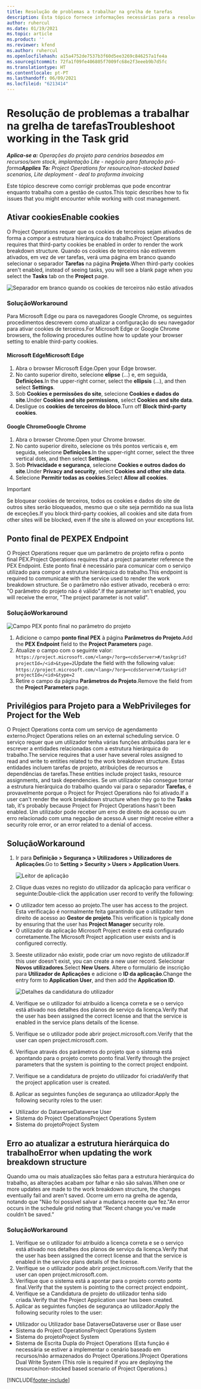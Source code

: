 ```yaml
---
title: Resolução de problemas a trabalhar na grelha de tarefas
description: Esta tópico fornece informações necessárias para a resolução de problemas quando trabalham na grelha de tarefas.
author: ruhercul
ms.date: 01/19/2021
ms.topic: article
ms.product: ''
ms.reviewer: kfend
ms.author: ruhercul
ms.openlocfilehash: a15a4752de7537b3f60d5ee3269c846257a1fe4a
ms.sourcegitcommit: 72fa1f09fe406805f7009fc68e2f3eeeb9b7d5fc
ms.translationtype: HT
ms.contentlocale: pt-PT
ms.lasthandoff: 06/09/2021
ms.locfileid: "6213414"
---
```

# <a name="troubleshoot-working-in-the-task-grid"></a><span data-ttu-id="60ca8-103">Resolução de problemas a trabalhar na grelha de tarefas</span><span class="sxs-lookup"><span data-stu-id="60ca8-103">Troubleshoot working in the Task grid</span></span> 

<span data-ttu-id="60ca8-104">_**Aplica-se a:** Operações do projeto para cenários baseados em recursos/sem stock, implantação Lite - negócio para faturação pró-forma_</span><span class="sxs-lookup"><span data-stu-id="60ca8-104">_**Applies To:** Project Operations for resource/non-stocked based scenarios, Lite deployment - deal to proforma invoicing_</span></span>

<span data-ttu-id="60ca8-105">Este tópico descreve como corrigir problemas que pode encontrar enquanto trabalha com a gestão de custos.</span><span class="sxs-lookup"><span data-stu-id="60ca8-105">This topic describes how to fix issues that you might encounter while working with cost management.</span></span>

## <a name="enable-cookies"></a><span data-ttu-id="60ca8-106">Ativar cookies</span><span class="sxs-lookup"><span data-stu-id="60ca8-106">Enable cookies</span></span>

<span data-ttu-id="60ca8-107">O Project Operations requer que os cookies de terceiros sejam ativados de forma a compor a estrutura hierárquica do trabalho.</span><span class="sxs-lookup"><span data-stu-id="60ca8-107">Project Operations requires that third-party cookies be enabled in order to render the work breakdown structure.</span></span> <span data-ttu-id="60ca8-108">Quando os cookies de terceiros não estiverem ativados, em vez de ver tarefas, verá uma página em branco quando selecionar o separador **Tarefas** na página **Projeto**.</span><span class="sxs-lookup"><span data-stu-id="60ca8-108">When third-party cookies aren't enabled, instead of seeing tasks, you will see a blank page when you select the **Tasks** tab on the **Project** page.</span></span>

![Separador em branco quando os cookies de terceiros não estão ativados](media/blankschedule.png)


### <a name="workaround"></a><span data-ttu-id="60ca8-110">Solução</span><span class="sxs-lookup"><span data-stu-id="60ca8-110">Workaround</span></span>
<span data-ttu-id="60ca8-111">Para Microsoft Edge ou para os navegadores Google Chrome, os seguintes procedimentos descrevem como atualizar a configuração do seu navegador para ativar cookies de terceiros.</span><span class="sxs-lookup"><span data-stu-id="60ca8-111">For Microsoft Edge or Google Chrome browsers, the following procedures outline how to update your browser setting to enable third-party cookies.</span></span>

#### <a name="microsoft-edge"></a><span data-ttu-id="60ca8-112">Microsoft Edge</span><span class="sxs-lookup"><span data-stu-id="60ca8-112">Microsoft Edge</span></span>

1. <span data-ttu-id="60ca8-113">Abra o browser Microsoft Edge.</span><span class="sxs-lookup"><span data-stu-id="60ca8-113">Open your Edge browser.</span></span>
2. <span data-ttu-id="60ca8-114">No canto superior direito, selecione **elipse** (...) e, em seguida, **Definições**.</span><span class="sxs-lookup"><span data-stu-id="60ca8-114">In the upper-right corner, select the **ellipsis** (...), and then select **Settings**.</span></span>
3. <span data-ttu-id="60ca8-115">Sob **Cookies e permissões do site**, selecione **Cookies e dados do site**.</span><span class="sxs-lookup"><span data-stu-id="60ca8-115">Under **Cookies and site permissions**, select **Cookies and site data**.</span></span>
4. <span data-ttu-id="60ca8-116">Desligue os **cookies de terceiros do bloco**.</span><span class="sxs-lookup"><span data-stu-id="60ca8-116">Turn off **Block third-party cookies**.</span></span>

#### <a name="google-chrome"></a><span data-ttu-id="60ca8-117">Google Chrome</span><span class="sxs-lookup"><span data-stu-id="60ca8-117">Google Chrome</span></span>

1. <span data-ttu-id="60ca8-118">Abra o browser Chrome.</span><span class="sxs-lookup"><span data-stu-id="60ca8-118">Open your Chrome browser.</span></span>
2. <span data-ttu-id="60ca8-119">No canto superior direito, selecione os três pontos verticais e, em seguida, selecione **Definições**.</span><span class="sxs-lookup"><span data-stu-id="60ca8-119">In the upper-right corner, select the three vertical dots, and then select **Settings**.</span></span>
3. <span data-ttu-id="60ca8-120">Sob **Privacidade e segurança**, selecione **Cookies e outros dados do site**.</span><span class="sxs-lookup"><span data-stu-id="60ca8-120">Under **Privacy and security**, select **Cookies and other site data**.</span></span>
4. <span data-ttu-id="60ca8-121">Selecione **Permitir todas as cookies**.</span><span class="sxs-lookup"><span data-stu-id="60ca8-121">Select **Allow all cookies**.</span></span>

> [!IMPORTANT]
> <span data-ttu-id="60ca8-122">Se bloquear cookies de terceiros, todos os cookies e dados do site de outros sites serão bloqueados, mesmo que o site seja permitido na sua lista de exceções.</span><span class="sxs-lookup"><span data-stu-id="60ca8-122">If you block third-party cookies, all cookies and site data from other sites will be blocked, even if the site is allowed on your exceptions list.</span></span>

## <a name="pex-endpoint"></a><span data-ttu-id="60ca8-123">Ponto final de PEX</span><span class="sxs-lookup"><span data-stu-id="60ca8-123">PEX Endpoint</span></span>

<span data-ttu-id="60ca8-124">O Project Operations requer que um parâmetro de projeto refira o ponto final PEX.</span><span class="sxs-lookup"><span data-stu-id="60ca8-124">Project Operations requires that a project parameter reference the PEX Endpoint.</span></span> <span data-ttu-id="60ca8-125">Este ponto final é necessário para comunicar com o serviço utilizado para compor a estrutura hierárquica do trabalho.</span><span class="sxs-lookup"><span data-stu-id="60ca8-125">This endpoint is required to communicate with the service used to render the work breakdown structure.</span></span> <span data-ttu-id="60ca8-126">Se o parâmetro não estiver ativado, receberá o erro: "O parâmetro do projeto não é válido".</span><span class="sxs-lookup"><span data-stu-id="60ca8-126">If the parameter isn't enabled, you will receive the error, "The project parameter is not valid".</span></span> 

### <a name="workaround"></a><span data-ttu-id="60ca8-127">Solução</span><span class="sxs-lookup"><span data-stu-id="60ca8-127">Workaround</span></span>
 ![Campo PEX ponto final no parâmetro do projeto](media/projectparameter.png)

1. <span data-ttu-id="60ca8-129">Adicione o campo **ponto final PEX** à página **Parâmetros do Projeto**.</span><span class="sxs-lookup"><span data-stu-id="60ca8-129">Add the **PEX Endpoint** field to the **Project Parameters** page.</span></span>
2. <span data-ttu-id="60ca8-130">Atualize o campo com o seguinte valor: `https://project.microsoft.com/<lang>/?org=<cdsServer>#/taskgrid?projectId=/<id>&type=2`</span><span class="sxs-lookup"><span data-stu-id="60ca8-130">Update the field with the following value: `https://project.microsoft.com/<lang>/?org=<cdsServer>#/taskgrid?projectId=/<id>&type=2`</span></span>
3. <span data-ttu-id="60ca8-131">Retire o campo da página **Parâmetros do Projeto**.</span><span class="sxs-lookup"><span data-stu-id="60ca8-131">Remove the field from the **Project Parameters** page.</span></span>

## <a name="privileges-for-project-for-the-web"></a><span data-ttu-id="60ca8-132">Privilégios para Projeto para a Web</span><span class="sxs-lookup"><span data-stu-id="60ca8-132">Privileges for Project for the Web</span></span>

<span data-ttu-id="60ca8-133">O Project Operations conta com um serviço de agendamento externo.</span><span class="sxs-lookup"><span data-stu-id="60ca8-133">Project Operations relies on an external scheduling service.</span></span> <span data-ttu-id="60ca8-134">O serviço requer que um utilizador tenha várias funções atribuídas para ler e escrever a entidades relacionadas com a estrutura hierárquica do trabalho.</span><span class="sxs-lookup"><span data-stu-id="60ca8-134">The service requires that a user have several roles assigned to read and write to entities related to the work breakdown structure.</span></span> <span data-ttu-id="60ca8-135">Estas entidades incluem tarefas de projeto, atribuições de recursos e dependências de tarefas.</span><span class="sxs-lookup"><span data-stu-id="60ca8-135">These entities include project tasks, resource assignments, and task dependencies.</span></span> <span data-ttu-id="60ca8-136">Se um utilizador não consegue tornar a estrutura hierárquica do trabalho quando vai para o separador **Tarefas**, é provavelmente porque o Project for Project Operations não foi ativado.</span><span class="sxs-lookup"><span data-stu-id="60ca8-136">If a user can't render the work breakdown structure when they go to the **Tasks** tab, it's probably because Project for Project Operations hasn't been enabled.</span></span> <span data-ttu-id="60ca8-137">Um utilizador pode receber um erro de direito de acesso ou um erro relacionado com uma negação de acesso.</span><span class="sxs-lookup"><span data-stu-id="60ca8-137">A user might receive either a security role error, or an error related to a denial of access.</span></span>


## <a name="workaround"></a><span data-ttu-id="60ca8-138">Solução</span><span class="sxs-lookup"><span data-stu-id="60ca8-138">Workaround</span></span>

1. <span data-ttu-id="60ca8-139">Ir para **Definição > Segurança > Utilizadores > Utilizadores de Aplicações**.</span><span class="sxs-lookup"><span data-stu-id="60ca8-139">Go to **Setting > Security > Users > Application Users**.</span></span>  

   ![Leitor de aplicação](media/applicationuser.jpg)
   
2. <span data-ttu-id="60ca8-141">Clique duas vezes no registo do utilizador da aplicação para verificar o seguinte:</span><span class="sxs-lookup"><span data-stu-id="60ca8-141">Double-click the application user record to verify the following:</span></span>

 - <span data-ttu-id="60ca8-142">O utilizador tem acesso ao projeto.</span><span class="sxs-lookup"><span data-stu-id="60ca8-142">The user has access to the project.</span></span> <span data-ttu-id="60ca8-143">Esta verificação é normalmente feita garantindo que o utilizador tem direito de acesso ao **Gestor de projeto**.</span><span class="sxs-lookup"><span data-stu-id="60ca8-143">This verification is typically done by ensuring that the user has **Project Manager** security role.</span></span>
 - <span data-ttu-id="60ca8-144">O utilizador da aplicação Microsoft Project existe e está configurado corretamente.</span><span class="sxs-lookup"><span data-stu-id="60ca8-144">The Microsoft Project application user exists and is configured correctly.</span></span>
 
3. <span data-ttu-id="60ca8-145">Seeste utilizador não existir, pode criar um novo registo de utilizador.</span><span class="sxs-lookup"><span data-stu-id="60ca8-145">If this user doesn't exist, you can create a new user record.</span></span> <span data-ttu-id="60ca8-146">Selecionar **Novos utilizadores**.</span><span class="sxs-lookup"><span data-stu-id="60ca8-146">Select **New Users**.</span></span> <span data-ttu-id="60ca8-147">Altere o formulário de inscrição para **Utilizador de Aplicações** e adicione o **ID da aplicação**.</span><span class="sxs-lookup"><span data-stu-id="60ca8-147">Change the entry form to **Application User**, and then add the **Application ID**.</span></span>

   ![Detalhes da candidatura do utilizador](media/applicationuserdetails.jpg)

4. <span data-ttu-id="60ca8-149">Verifique se o utilizador foi atribuído a licença correta e se o serviço está ativado nos detalhes dos planos de serviço da licença.</span><span class="sxs-lookup"><span data-stu-id="60ca8-149">Verify that the user has been assigned the correct license and that the service is enabled in the service plans details of the license.</span></span>
5. <span data-ttu-id="60ca8-150">Verifique se o utilizador pode abrir project.microsoft.com.</span><span class="sxs-lookup"><span data-stu-id="60ca8-150">Verify that the user can open project.microsoft.com.</span></span>
6. <span data-ttu-id="60ca8-151">Verifique através dos parâmetros do projeto que o sistema está apontando para o projeto correto ponto final.</span><span class="sxs-lookup"><span data-stu-id="60ca8-151">Verify through the project parameters that the system is pointing to the correct project endpoint.</span></span>
7. <span data-ttu-id="60ca8-152">Verifique se a candidatura de projeto do utilizador foi criada</span><span class="sxs-lookup"><span data-stu-id="60ca8-152">Verify that the project application user is created.</span></span>
8. <span data-ttu-id="60ca8-153">Aplicar as seguintes funções de segurança ao utilizador:</span><span class="sxs-lookup"><span data-stu-id="60ca8-153">Apply the following security roles to the user:</span></span>

  - <span data-ttu-id="60ca8-154">Utilizador do Dataverse</span><span class="sxs-lookup"><span data-stu-id="60ca8-154">Dataverse User</span></span>
  - <span data-ttu-id="60ca8-155">Sistema do Project Operations</span><span class="sxs-lookup"><span data-stu-id="60ca8-155">Project Operations System</span></span>
  - <span data-ttu-id="60ca8-156">Sistema do projeto</span><span class="sxs-lookup"><span data-stu-id="60ca8-156">Project System</span></span>

## <a name="error-when-updating-the-work-breakdown-structure"></a><span data-ttu-id="60ca8-157">Erro ao atualizar a estrutura hierárquica do trabalho</span><span class="sxs-lookup"><span data-stu-id="60ca8-157">Error when updating the work breakdown structure</span></span>

<span data-ttu-id="60ca8-158">Quando uma ou mais atualizações são feitas para a estrutura hierárquica do trabalho, as alterações acabam por falhar e não são salvas.</span><span class="sxs-lookup"><span data-stu-id="60ca8-158">When one or more updates are made to the work breakdown structure, the changes eventually fail and aren't saved.</span></span> <span data-ttu-id="60ca8-159">Ocorre um erro na grelha de agenda, notando que "Não foi possível salvar a mudança recente que fez."</span><span class="sxs-lookup"><span data-stu-id="60ca8-159">An error occurs in the schedule grid noting that “Recent change you’ve made couldn’t be saved.”</span></span>

### <a name="workaround"></a><span data-ttu-id="60ca8-160">Solução</span><span class="sxs-lookup"><span data-stu-id="60ca8-160">Workaround</span></span>

1. <span data-ttu-id="60ca8-161">Verifique se o utilizador foi atribuído a licença correta e se o serviço está ativado nos detalhes dos planos de serviço da licença.</span><span class="sxs-lookup"><span data-stu-id="60ca8-161">Verify that the user has been assigned the correct license and that the service is enabled in the service plans details of the license.</span></span>
2. <span data-ttu-id="60ca8-162">Verifique se o utilizador pode abrir project.microsoft.com.</span><span class="sxs-lookup"><span data-stu-id="60ca8-162">Verify that the user can open project.microsoft.com.</span></span>
3. <span data-ttu-id="60ca8-163">Verifique que o sistema está a apontar para o projeto correto ponto final.</span><span class="sxs-lookup"><span data-stu-id="60ca8-163">Verify that the system is pointing to the correct project endpoint,.</span></span>
4. <span data-ttu-id="60ca8-164">Verifique se a Candidatura de projeto do utilizador tenha sido criada.</span><span class="sxs-lookup"><span data-stu-id="60ca8-164">Verify that the Project Application user has been created.</span></span>
5. <span data-ttu-id="60ca8-165">Aplicar as seguintes funções de segurança ao utilizador:</span><span class="sxs-lookup"><span data-stu-id="60ca8-165">Apply the following security roles to the user:</span></span>
  
  - <span data-ttu-id="60ca8-166">Utilizador ou Utilizador base Dataverse</span><span class="sxs-lookup"><span data-stu-id="60ca8-166">Dataverse user or Base user</span></span>
  - <span data-ttu-id="60ca8-167">Sistema do Project Operations</span><span class="sxs-lookup"><span data-stu-id="60ca8-167">Project Operations System</span></span>
  - <span data-ttu-id="60ca8-168">Sistema do projeto</span><span class="sxs-lookup"><span data-stu-id="60ca8-168">Project System</span></span>
  - <span data-ttu-id="60ca8-169">Sistema de Escrita Dupla do Project Operations (Esta função é necessária se estiver a implementar o cenário baseado em recursos/não armazenados do Project Operations.)</span><span class="sxs-lookup"><span data-stu-id="60ca8-169">Project Operations Dual Write System (This role is required if you are deploying the resource/non-stocked based scenario of Project Operations.)</span></span>


[!INCLUDE[footer-include](../includes/footer-banner.md)]
